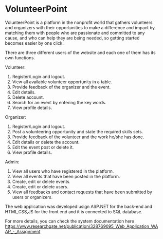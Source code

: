 # VolunteerPoint

VolunteerPoint is a platform in the nonprofit world that gathers volunteers and organizers with their opportunities to make a difference and impact by matching them with people who are passionate and committed to any cause, and who can help they are being needed, so getting started becomes easier by one click.

There are three different users of the website and each one of them has its own functions. 

Volunteer: 

1.  Register/Login and logout.
2.	View all available volunteer opportunity in a table.
3.	Provide feedback of the organizer and the event. 
4.	Edit details. 
5.	Delete account. 
6.	Search for an event by entering the key words. 
7.	View profile details. 

Organizer: 

1.	Register/Login and logout.
2.	Post a volunteering opportunity and state the required skills sets.
3.	Provide feedback of the volunteer and the work he/she has done.
4.	Edit details or delete the account. 
5.	Edit the event post or delete it. 
6.	View profile details.

Admin:

1.  View all users who have registered in the platform. 
2.	View all events that have been posted in the platform.  
3.	Create, edit or delete events. 
4.	Create, edit or delete users. 
5.	View all feedbacks and contact requests that have been submitted by users or organizers.  

The web application was developed usign ASP.NET for the back-end and HTML,CSS,JS for the front end and it is connected to SQL database. 

For more details, you can check the system documentation here
https://www.researchgate.net/publication/328769095_Web_Application_WAAP_-_Assignment
